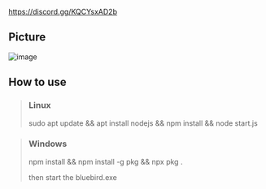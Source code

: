 https://discord.gg/KQCYsxAD2b

## Picture
![image](https://user-images.githubusercontent.com/97077459/159224877-ab364ae4-cdf2-4424-9ac4-49a9315badb5.png)

## How to use
> ### **Linux**
> 
> sudo apt update && apt install nodejs && npm install && node start.js

> ### **Windows**
> 
> npm install && npm install -g pkg && npx pkg .
> 
> then start the bluebird.exe
